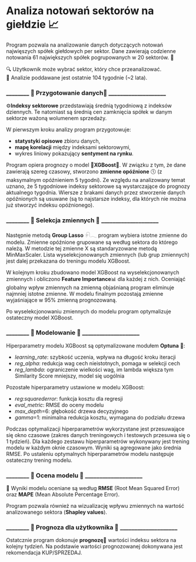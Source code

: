# Analiza notowań sektorów na giełdzie  📈


Program pozwala na analizowanie danych dotyczących notowań najwięszych spółek giełdowych per sektor. Dane zawierają codzienne notowania 61 największych spółek pogrupowanych w 20 sektorów. 📶

🔍 Użytkownik może wybrać sektor, który chce przeanalizować.  
📆 Analizie poddawane jest ostatnie 104 tygodnie (~2 lata).

### ________ 🔷 Przygotowanie danych🔷 ____________________
⚙️**Indeksy sektorowe** przedstawiają średnią tygodniową z indeksów dziennych. Te natomiast są średnią cen zamknięcia spółek w danym sektorze ważoną wolumenem sprzedaży.

W pierwszym kroku analizy program przygotowuje:
+ **statystyki opisowe** zbioru danych,
+ **mapę korelacji** między indeksami sektorowymi,
+ wykres liniowy pokazujący **sentyment na rynku**. 


Program opiera prognozy o model 🚀**XGBoost**🚀. W związku z tym, że dane zawierają szereg czasowy, stworzono **zmienne opóźnione** 🕔 (z maksymalnym opóźnieniem 5 tygodni). Ze względu na analizowany temat uznano, że 5 tygodniowe indeksy sektorowe są wystarczające do prognozy aktualnego tygodnia.
Wiersze z brakami danych przez stworzenie danych opóźnionych są usuwane (są to najstarsze indeksy, dla których nie można już stworzyć indeksu opóźnionego).


### ________ 🔷 Selekcja zmiennych 🔷 ____________________
Następnie metodą **Group Lasso** 𓍯𓂃 program wybiera istotne zmienne do modelu. Zmienne opóźnione grupowane są według sektora do którego należą.
W metodzie tej zmienne X są standaryzowane metodą MinMaxScaler.
Lista wyselekcjonowanych zmiennych (lub grup zmiennych) jest dalej przekazana do treningu modelu XGBoost.

W kolejnym kroku zbudowano model XGBoost na wyselekcjonowanych zmiennych i obliczono **Feature Importance**📊 dla każdej z nich.
Oceniająć globalny wpływ zmiennych na zmienną objaśnianą program eliminuje najmniej istotne zmienne. W modelu finalnym pozostają zmienne wyjaśniające w 95% zmienną prognozowaną.

Po wyselekcjonowaniu zmiennych do modelu program optymalizuje ostateczny model XGBoost.


### ________ 🔷 Modelowanie 🔷 ____________________
Hiperparametry modelu XGBoost są optymalizowane modułem **Optuna** 🔄:
+ _learning_rate_: szybkość uczenia, wpływa na długość kroku iteracji
+ _reg_alpha_: redukcja wag cech nieistotnych, pomaga w selekcji cech 
+ _reg_lambda_: ograniczenie wielkości wag, im lambda większa tym Similarity Score mniejszy, model się uogólnia

Pozostałe hiperparametry ustawione w modelu XGBoost:
+ _reg:squarederror_: funkcja kosztu dla regresji 
+ _eval_metric_: RMSE do oceny modelu
+ _max_depth_=6: głębokość drzewa decyzyjnego
+ _gamma_=1: minimalna redukcja kosztu, wymagana do podziału drzewa

Podczas optymalizacji hiperparametrów wykorzystane jest przesuwające się okno czasowe (zakres danych treningowych i testowych przesuwa się o 1 tydzień).
Dla każdego zestawu hiperparametrów wykonywany jest trening modelu w każdym oknie czasowym. Wyniki są agregowane jako średnia RMSE.
Po ustaleniu optymalnych hiperparametrów modelu następuje ostateczny trening modelu.


### ________ 🔷 Ocena modelu 🔷 ____________________
🧮 Wyniki modelu oceniane są według **RMSE** (Root Mean Squared Error) oraz **MAPE** (Mean Absolute Percentage Error).

Program pozwala również na wizualizację wpływu zmiennych na wartość analizowanego sektora (**Shapley values**).


### ________ 🔷 Prognoza dla użytkownika 🔷 ____________________
Ostatcznie program dokonuje **prognozę**🎯 wartości indeksu sektora na kolejny tydzień.
Na podstawie wartości prognozowanej dokonywana jest rekomendacja KUP/SPRZEDAJ.


